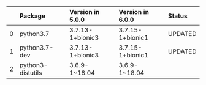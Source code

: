 <!-- markdown-link-check-disable -->

|    | Package           | Version in 5.0.0   | Version in 6.0.0   | Status   |
|---:|:------------------|:-------------------|:-------------------|:---------|
|  0 | python3.7         | 3.7.13-1+bionic3   | 3.7.15-1+bionic1   | UPDATED  |
|  1 | python3.7-dev     | 3.7.13-1+bionic3   | 3.7.15-1+bionic1   | UPDATED  |
|  2 | python3-distutils | 3.6.9-1~18.04      | 3.6.9-1~18.04      |          |